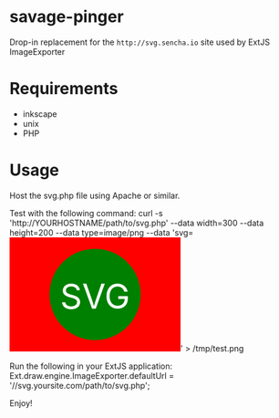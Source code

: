 savage-pinger
=============

Drop-in replacement for the `http://svg.sencha.io` site used by ExtJS ImageExporter

Requirements
============
* inkscape
* unix
* PHP

Usage
=====
Host the svg.php file using Apache or similar.

Test with the following command:
    curl -s 'http://YOURHOSTNAME/path/to/svg.php' --data width=300 --data height=200 --data type=image/png --data 'svg=<svg version="1.1" baseProfile="full" width="300" height="200" xmlns="http://www.w3.org/2000/svg"><rect width="100%" height="100%" fill="red" /><circle cx="150" cy="100" r="80" fill="green" /><text x="150" y="125" font-size="60" text-anchor="middle" fill="white">SVG</text></svg>' > /tmp/test.png

Run the following in your ExtJS application:
    Ext.draw.engine.ImageExporter.defaultUrl = '//svg.yoursite.com/path/to/svg.php';

Enjoy!
